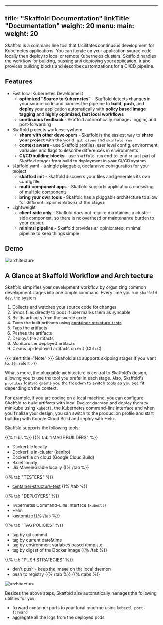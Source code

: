 
---
title: "Skaffold Documentation"
linkTitle: "Documentation"
weight: 20
menu:
  main:
    weight: 20
---

Skaffold is a command line tool that facilitates continuous development for
Kubernetes applications. You can iterate on your application source code
locally then deploy to local or remote Kubernetes clusters. Skaffold handles
the workflow for building, pushing and deploying your application. It also
provides building blocks and describe customizations for a CI/CD pipeline.

## Features

* Fast local Kubernetes Development
  * **optimized "Source to Kubernetes"** - Skaffold detects changes in your source code and handles the pipeline to
  **build**, **push**, and **deploy** your application automatically with **policy based image tagging** and **highly optimized, fast local workflows**
  * **continuous feedback** - Skaffold automatically manages logging and port-forwarding   
* Skaffold projects work everywhere
  * **share with other developers** - Skaffold is the easiest way to **share your project** with the world: `git clone` and `skaffold run`
  * **context aware** - use Skaffold profiles, user level config, environment variables and flags to describe differences in environments
  * **CI/CD building blocks** - use `skaffold run` end-to-end or just part of Skaffold stages from build to deployment in your CI/CD system 
* skaffold.yaml - a single pluggable, declarative configuration for your project  
  * **skaffold init** - Skaffold discovers your files and generates its own config file
  * **multi-component apps** - Skaffold supports applications consisting of multiple components 
  * **bring your own tools** - Skaffold has a pluggable architecture to allow for different implementations of the stages
* Lightweight 
  * **client-side only** - Skaffold does not require maintaining a cluster-side component, so there is no overhead or maintenance burden to
  your cluster.
  * **minimal pipeline** - Skaffold provides an opinionated, minimal pipeline to keep things simple  

## Demo 

![architecture](/images/intro.gif)

## A Glance at Skaffold Workflow and Architecture

Skaffold simplifies your development workflow by organizing common development
stages into one simple command. Every time you run `skaffold dev`, the system

1. Collects and watches your source code for changes
1. Syncs files directly to pods if user marks them as syncable   
1. Builds artifacts from the source code
1. Tests the built artifacts using [container-structure-tests](https://github.com/GoogleContainerTools/container-structure-test)
1. Tags the artifacts
1. Pushes the artifacts
1. Deploys the artifacts
1. Monitors the deployed artifacts
1. Cleans up deployed artifacts on exit (Ctrl+C) 

{{< alert title="Note" >}}
Skaffold also supports skipping stages if you want to. 
{{< /alert >}}
   
What's more, the pluggable architecture is central to Skaffold's design, allowing you to use
the tool you prefer in each stage. Also, Skaffold's `profiles` feature grants
you the freedom to switch tools as you see fit depending on the context. 

For example, if you are coding on a local machine, you can configure Skaffold to build artifacts
with local Docker daemon and deploy them to minikube
using `kubectl`, the Kubernetes command-line interface and when you finalize your
design, you can switch to the production profile and start building with
Google Cloud Build and deploy with Helm.

Skaffold supports the following tools:

{{% tabs %}}
{{% tab "IMAGE BUILDERS" %}}
* Dockerfile locally
* Dockerfile in-cluster (kaniko)
* Dockerfile on cloud (Google Cloud Build)
* Bazel locally
* Jib Maven/Gradle locally
{{% /tab %}}

{{% tab "TESTERS" %}}
* [container-structure-test](https://github.com/GoogleContainerTools/container-structure-test)
{{% /tab %}}

{{% tab "DEPLOYERS" %}}
* Kubernetes Command-Line Interface (`kubectl`)
* Helm
* kustomize
{{% /tab %}}

{{% tab "TAG POLICIES" %}}
* tag by git commit
* tag by current date&time 
* tag by environment variables based template
* tag by digest of the Docker image
{{% /tab %}}

{{% tab "PUSH STRATEGIES" %}}
* don't push - keep the image on the local daemon
* push to registry 
{{% /tab %}} 
{{% /tabs %}}


![architecture](/images/architecture.png)


Besides the above steps, Skaffold also automatically manages the following utilities for you: 

* forward container ports to your local machine using `kubectl port-forward`
* aggregate all the logs from the deployed pods
